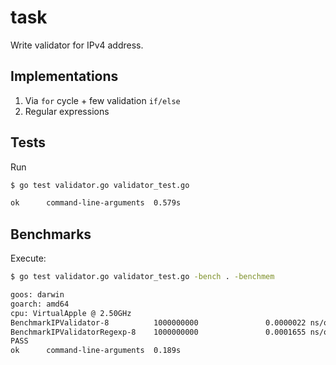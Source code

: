 # task

Write validator for IPv4 address.

## Implementations

1. Via `for` cycle + few validation `if/else`
2. Regular expressions

## Tests

Run

```bash
$ go test validator.go validator_test.go

ok      command-line-arguments  0.579s
```

## Benchmarks

Execute:

```bash
$ go test validator.go validator_test.go -bench . -benchmem

goos: darwin
goarch: amd64
cpu: VirtualApple @ 2.50GHz
BenchmarkIPValidator-8          1000000000               0.0000022 ns/op               0 B/op          0 allocs/op
BenchmarkIPValidatorRegexp-8    1000000000               0.0001655 ns/op               0 B/op          0 allocs/op
PASS
ok      command-line-arguments  0.189s
```
